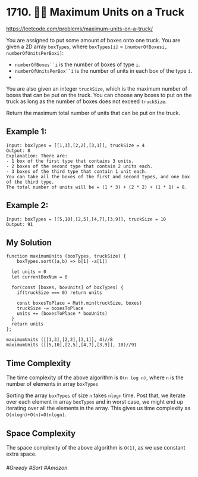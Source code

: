 # 1710. 🌴🌟 Maximum Units on a Truck
https://leetcode.com/problems/maximum-units-on-a-truck/

You are assigned to put some amount of boxes onto one truck. You are given a 2D array `boxTypes`, where `boxTypes[i]` = `[numberOfBoxesi, numberOfUnitsPerBoxi]`:
- `numberOfBoxes``i` is the number of boxes of type `i`.
- `numberOfUnitsPerBox``i` is the number of units in each box of the type `i`.
- 
You are also given an integer `truckSize`, which is the maximum number of boxes that can be put on the truck. You can choose any boxes to put on the truck as long as the number of boxes does not exceed `truckSize`.

Return the maximum total number of units that can be put on the truck.
## Example 1:

````
Input: boxTypes = [[1,3],[2,2],[3,1]], truckSize = 4
Output: 8
Explanation: There are:
- 1 box of the first type that contains 3 units.
- 2 boxes of the second type that contain 2 units each.
- 3 boxes of the third type that contain 1 unit each.
You can take all the boxes of the first and second types, and one box of the third type.
The total number of units will be = (1 * 3) + (2 * 2) + (1 * 1) = 8.
````

## Example 2:

````
Input: boxTypes = [[5,10],[2,5],[4,7],[3,9]], truckSize = 10
Output: 91
````

## My Solution 


````
function maximumUnits (boxTypes, truckSize) {
    boxTypes.sort((a,b) => b[1] -a[1])
  
  let units = 0
  let currentBoxNum = 0
  
  for(const [boxes, boxUnits] of boxTypes) {
    if(truckSize === 0) return units
    
    const boxesToPlace = Math.min(truckSize, boxes)
    truckSize -= boxesToPlace
    units += (boxesToPlace * boxUnits)
  }
  return units
};

maximumUnits ([[1,3],[2,2],[3,1]], 4)//8
maximumUnits ([[5,10],[2,5],[4,7],[3,9]], 10)//91
````

## Time Complexity
 The time complexity of the above algorithm is `O(n log n)`, where `n` is the number of elements in array `boxTypes`
 
 Sorting the array `boxTypes` of size `n` takes `nlogn` time. Post that, we iterate over each element in array `boxTypes` and in worst case, we might end up iterating over all the elements in the array. This gives us time complexity as `O(nlogn)+O(n)=O(nlogn)`.
 ## Space Complexity
The space complexity of the above algorithm is `O(1)`, as we use constant extra space.

###### #Greedy #Sort #Amazon
